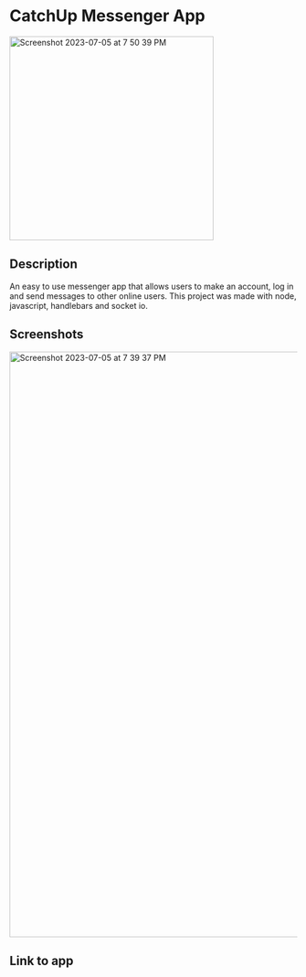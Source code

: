 # CatchUp Messenger App 
<img aligin="center" width="357" alt="Screenshot 2023-07-05 at 7 50 39 PM" src="https://github.com/smokhadar/project2main/assets/35505692/3a1b78e6-5806-48cb-93ce-4c5bca991a9c">


## Description
An easy to use messenger app that allows users to make an account, log in and send messages to other online users. This project was made with node, javascript, handlebars and socket io.

## Screenshots
<img width="1025" alt="Screenshot 2023-07-05 at 7 39 37 PM" src="https://github.com/smokhadar/project2main/assets/35505692/c143d4e6-a3d4-44c4-a0ef-70ce90df9902">



## Link to app
